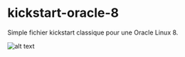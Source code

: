 # kickstart-oracle-8
Simple fichier kickstart classique pour une Oracle Linux 8.

![alt text](https://i.imgur.com/ismllmz.png)

